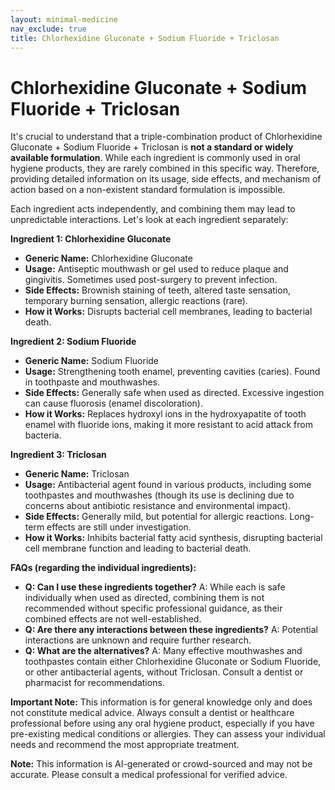 ```yaml
---
layout: minimal-medicine
nav_exclude: true
title: Chlorhexidine Gluconate + Sodium Fluoride + Triclosan
---
```


# Chlorhexidine Gluconate + Sodium Fluoride + Triclosan

It's crucial to understand that a triple-combination product of Chlorhexidine Gluconate + Sodium Fluoride + Triclosan is **not a standard or widely available formulation**. While each ingredient is commonly used in oral hygiene products, they are rarely combined in this specific way.  Therefore, providing detailed information on its usage, side effects, and mechanism of action based on a non-existent standard formulation is impossible.

Each ingredient acts independently, and combining them may lead to unpredictable interactions.  Let's look at each ingredient separately:

**Ingredient 1: Chlorhexidine Gluconate**

* **Generic Name:** Chlorhexidine Gluconate
* **Usage:**  Antiseptic mouthwash or gel used to reduce plaque and gingivitis.  Sometimes used post-surgery to prevent infection.
* **Side Effects:**  Brownish staining of teeth, altered taste sensation, temporary burning sensation, allergic reactions (rare).
* **How it Works:**  Disrupts bacterial cell membranes, leading to bacterial death.


**Ingredient 2: Sodium Fluoride**

* **Generic Name:** Sodium Fluoride
* **Usage:**  Strengthening tooth enamel, preventing cavities (caries).  Found in toothpaste and mouthwashes.
* **Side Effects:**  Generally safe when used as directed.  Excessive ingestion can cause fluorosis (enamel discoloration).
* **How it Works:**  Replaces hydroxyl ions in the hydroxyapatite of tooth enamel with fluoride ions, making it more resistant to acid attack from bacteria.


**Ingredient 3: Triclosan**

* **Generic Name:** Triclosan
* **Usage:**  Antibacterial agent found in various products, including some toothpastes and mouthwashes (though its use is declining due to concerns about antibiotic resistance and environmental impact).
* **Side Effects:**  Generally mild, but potential for allergic reactions.  Long-term effects are still under investigation.
* **How it Works:**  Inhibits bacterial fatty acid synthesis, disrupting bacterial cell membrane function and leading to bacterial death.


**FAQs (regarding the individual ingredients):**

* **Q: Can I use these ingredients together?** A: While each is safe individually when used as directed, combining them is not recommended without specific professional guidance, as their combined effects are not well-established.
* **Q: Are there any interactions between these ingredients?** A:  Potential interactions are unknown and require further research.
* **Q: What are the alternatives?** A:  Many effective mouthwashes and toothpastes contain either Chlorhexidine Gluconate or Sodium Fluoride, or other antibacterial agents, without Triclosan.  Consult a dentist or pharmacist for recommendations.

**Important Note:** This information is for general knowledge only and does not constitute medical advice.  Always consult a dentist or healthcare professional before using any oral hygiene product, especially if you have pre-existing medical conditions or allergies.  They can assess your individual needs and recommend the most appropriate treatment.


**Note:** This information is AI-generated or crowd-sourced and may not be accurate. Please consult a medical professional for verified advice.
